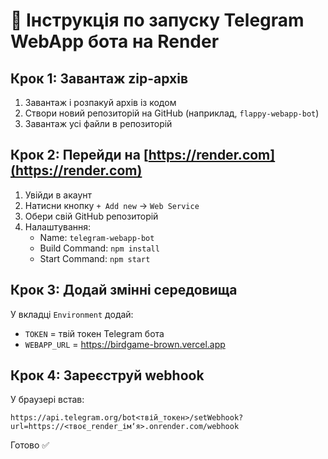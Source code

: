 # 🚀 Інструкція по запуску Telegram WebApp бота на Render

## Крок 1: Завантаж zip-архів
1. Завантаж і розпакуй архів із кодом
2. Створи новий репозиторій на GitHub (наприклад, `flappy-webapp-bot`)
3. Завантаж усі файли в репозиторій

## Крок 2: Перейди на [https://render.com](https://render.com)
1. Увійди в акаунт
2. Натисни кнопку `+ Add new` → `Web Service`
3. Обери свій GitHub репозиторій
4. Налаштування:
    - Name: `telegram-webapp-bot`
    - Build Command: `npm install`
    - Start Command: `npm start`

## Крок 3: Додай змінні середовища
У вкладці `Environment` додай:
- `TOKEN` = твій токен Telegram бота
- `WEBAPP_URL` = https://birdgame-brown.vercel.app

## Крок 4: Зареєструй webhook
У браузері встав:
```
https://api.telegram.org/bot<твій_токен>/setWebhook?url=https://<твоє_render_імʼя>.onrender.com/webhook
```

Готово ✅